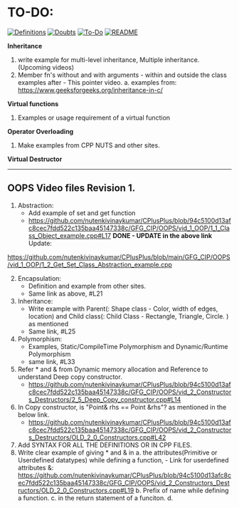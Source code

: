 # TO-DO: 

[![Definitions](https://img.shields.io/badge/go--to-Definitions-blue.svg)](https://github.com/nutenkivinaykumar/CPlusPlus/blob/main/GFG_CIP/OOPS/README.definitions.md)
[![Doubts](https://img.shields.io/badge/go--to-Doubts-green.svg)](https://github.com/nutenkivinaykumar/CPlusPlus/blob/main/GFG_CIP/OOPS/README.doubts.md)
[![To-Do](https://img.shields.io/badge/go--to-To--Do-yellow.svg)](https://github.com/nutenkivinaykumar/CPlusPlus/blob/main/GFG_CIP/OOPS/README.To-Do.md)
[![README](https://img.shields.io/badge/go--to-README-red.svg)](https://github.com/nutenkivinaykumar/CPlusPlus/blob/main/GFG_CIP/OOPS/README.md)

**Inheritance**

1. write example for multi-level inheritance, Multiple inheritance.(Upcoming videos)
2. Member fn's without and with arguments - within and outside the class examples after - This pointer video. 
    a. examples from: https://www.geeksforgeeks.org/inheritance-in-c/

**Virtual functions**
1. Examples or usage requirement of a virtual function

**Operator Overloading**
1. Make examples from CPP NUTS and other sites. 

**Virtual Destructor**
_____________________________________________________________

## OOPS Video files Revision 1. 

1. Abstraction:
    -   Add example of set and get function
    -   https://github.com/nutenkivinaykumar/CPlusPlus/blob/94c5100d13afc8cec7fdd522c135baa45147338c/GFG_CIP/OOPS/vid_1_OOP/1_1_Class_Object_example.cpp#L17
**DONE - UPDATE in the above link** 
Update: 

https://github.com/nutenkivinaykumar/CPlusPlus/blob/main/GFG_CIP/OOPS/vid_1_OOP/1_2_Get_Set_Class_Abstraction_example.cpp

2. Encapsulation: 
    -   Definition and example from other sites. 
    -   Same link as above, #L21
3. Inheritance: 
    -   Write example with Parent(: Shape class - Color, width of edges, location) and Child class(: Child Class - Rectangle, Triangle, Circle. ) as mentioned
    -   Same link, #L25
4. Polymorphism: 
    -   Examples, Static/CompileTime Polymorphism and Dynamic/Runtime Polymorphism
    -   same link, #L33
5. Refer * and & from Dynamic memory allocation and Reference to understand Deep copy constructor. 
    -   https://github.com/nutenkivinaykumar/CPlusPlus/blob/94c5100d13afc8cec7fdd522c135baa45147338c/GFG_CIP/OOPS/vid_2_Constructors_Destructors/2_5_Deep_Copy_constructor.cpp#L14
6. In Copy constructor, is "Point& rhs == Point &rhs"? as mentioned in the below link. 
    -   https://github.com/nutenkivinaykumar/CPlusPlus/blob/94c5100d13afc8cec7fdd522c135baa45147338c/GFG_CIP/OOPS/vid_2_Constructors_Destructors/OLD_2_0_Constructors.cpp#L42
7. Add SYNTAX FOR ALL THE DEFINITIONS OR IN CPP FILES. 
8. Write clear example of giving * and & in 
    a.  the attributes(Primitive or Userdefined datatypes) while defining a function, 
        -   Link for userdefined attributes &: https://github.com/nutenkivinaykumar/CPlusPlus/blob/94c5100d13afc8cec7fdd522c135baa45147338c/GFG_CIP/OOPS/vid_2_Constructors_Destructors/OLD_2_0_Constructors.cpp#L19
    b.  Prefix of name while defining a function. 
    c.  in the return statement of a funciton. 
    d. 
